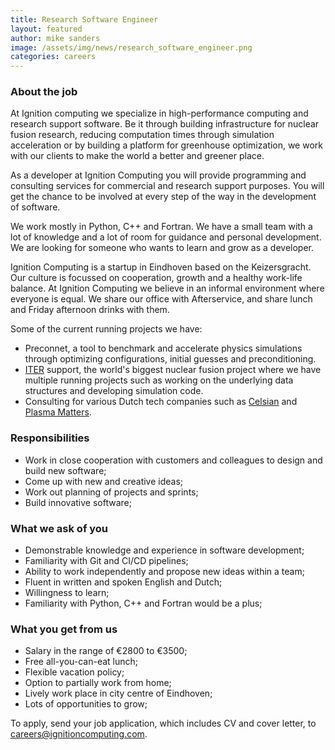 ```yaml
---
title: Research Software Engineer
layout: featured
author: mike sanders  
image: /assets/img/news/research_software_engineer.png
categories: careers
---
```


### About the job

At Ignition computing we specialize in high-performance computing and research support software. Be it through building infrastructure for nuclear fusion research, reducing computation times through simulation acceleration or by building a platform for greenhouse optimization, we work with our clients to make the world a better and greener place.

As a developer at Ignition Computing you will provide programming and consulting services for commercial and research support purposes. You will get the chance to be involved at every step of the way in the development of software. 

We work mostly in Python, C++ and Fortran. We have a small team with a lot of knowledge and a lot of room for guidance and personal development. We are looking for someone who wants to learn and grow as a developer.

Ignition Computing is a startup in Eindhoven based on the Keizersgracht. Our culture is focussed on cooperation, growth and a healthy work-life balance. At Ignition Computing we believe in an informal environment where everyone is equal. We share our office with Afterservice, and share lunch and Friday afternoon drinks with them. 

Some of the current running projects we have:

- Preconnet, a tool to benchmark and accelerate physics simulations through optimizing configurations, initial guesses and preconditioning.
- [ITER](https://iter.org) support, the world's biggest nuclear fusion project where we have multiple running projects such as working on the underlying data structures and developing simulation code.
- Consulting for various Dutch tech companies such as [Celsian](https://www.celsian.nl/) and [Plasma Matters](https://plasimo.phys.tue.nl/index.php).

### Responsibilities

- Work in close cooperation with customers and colleagues to design and build new software;
- Come up with new and creative ideas;
- Work out planning of projects and sprints;
- Build innovative software;

### What we ask of you

- Demonstrable knowledge and experience in software development;
- Familiarity with Git and CI/CD pipelines;
- Ability to work independently and propose new ideas within a team;
- Fluent in written and spoken English and Dutch;
- Willingness to learn;
- Familiarity with Python, C++ and Fortran would be a plus;

### What you get from us 

- Salary in the range of €2800 to €3500;
- Free all-you-can-eat lunch;
- Flexible vacation policy;
- Option to partially work from home;
- Lively work place in city centre of Eindhoven;
- Lots of opportunities to grow;

To apply, send your job application, which includes CV and cover letter, to <careers@ignitioncomputing.com>.
